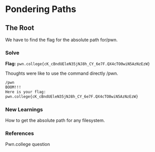 # Pondering Paths

## The Root
We have to find the flag for the absolute path for/pwn. 

### Solve
**Flag:** `pwn.college{cK_cBndUEleN35jNJ8h_CY_6e7F.QX4cTO0wiN5AzNzEzW}`

Thoughts were like to use the command directly /pwn. 

```bash
/pwn
BOOM!!!
Here is your flag:
pwn.college{cK_cBndUEleN35jNJ8h_CY_6e7F.QX4cTO0wiN5AzNzEzW}
```

### New Learnings
How to get the absolute path for any filesystem.

### References 
Pwn.college question 
